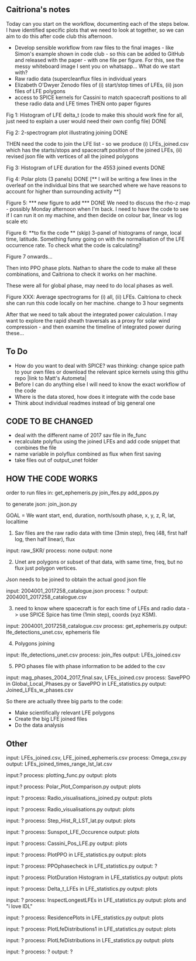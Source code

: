 Caitriona's notes
-----------------
Today can you start on the workflow, documenting each of the steps below. I have identified specific plots that we need to look at together, so we can aim to do this after code club this afternoon.
- Develop sensible workflow from raw files to the final images - like Simon's example shown in code club - so this can be added to GitHub and released with the paper - with one file per figure.
For this, see the messy whiteboard image I sent you on whatsapp...
What do we start with?
- Raw radio data (supercleanflux files in individual years
- Elizabeth O'Dwyer Zenodo files of (i) start/stop times of LFEs, (ii) json files of LFE polygons
- access to SPICE kernels for Cassini to match spacecraft positions to all these radio data and LFE times
THEN onto paper figures

Fig 1: Histogram of LFE delta_t (code to make this should work fine for all, just need to explain a user would need their own config file) DONE

Fig 2: 2-spectrogram plot illustrating joining DONE

THEN need the code to join the LFE list - so we produce (i) LFEs_joined.csv which has the starts/stops and spacecraft position of the joined LFEs, (ii) revised json file with vertices of all the joined polygons

Fig 3: Histogram of LFE duration for the 4553 joined events DONE

Fig 4: Polar plots (3 panels) DONE
[** I will be writing a few lines in the overleaf on the individual bins that we searched where we have reasons to account for higher than surrounding activity **]

Figure 5: *** new figure to add *** DONE
We need to discuss the rho-z map - possibly Monday afternoon when I'm back. I need to have the code to see if I can run it on my machine, and then decide on colour bar, linear vs log scale etc

Figure 6: **to fix the code ** (skip)
3-panel of histograms of range, local time, latitude. Something funny going on with the normalisation of the LFE occurrence rate. To check what the code is calculating?

Figure 7 onwards...

Then into PPO phase plots. Nathan to share the code to make all these combinations, and Caitriona to check it works on her machine.

These were all for global phase, may need to do local phases as well.

Figure XXX: Average spectrograms for (i) all, (ii) LFEs. Caitriona to check she can run this code locally on her machine. change to 3 hour segments

After that we need to talk about the integrated power calculation. I may want to explore the rapid sheath traversals as a proxy for solar wind compression - and then examine the timeline of integrated power during these...

To Do
-----
- How do you want to deal with SPICE? was thinking: change spice path to your own files or download the relevant spice kernels using this githu repo |link to Matt's Autometa|
- Before I can do anything else I will need to know the exact workflow of the code
- Where is the data stored, how does it integrate with the code base
- Think about individual readmes instead of big general one

CODE TO BE CHANGED
------------------
- deal with the different name of 2017 sav file in lfe_func
- recalculate polyflux using the joined LFEs and add code snippet that combines the file
- name variable in polyflux combined as flux when first saving
- take files out of output_unet folder

HOW THE CODE WORKS
------------------
order to run files in:
get_ephemeris.py
join_lfes.py
add_ppos.py

to generate json:
join_json.py

GOAL = We want start, end, duration, north/south phase, x, y, z, R, lat, localtime

1) Sav files are the raw radio data with time (3min step), freq (48, first half log, then half linear), flux

input: raw_SKR/
process: none
output: none

2) Unet are polygons or subset of that data, with same time, freq, but no flux just polygon vertices.

Json needs to be joined to obtain the actual good json file

input: 2004001_2017258_catalogue.json
process: ?
output: 2004001_2017258_catalogue.csv

3) need to know where spacecraft is for each time of LFEs and radio data -> use SPICE Spice has time (1min step), coords (xyz KSM).

input: 2004001_2017258_catalogue.csv
process: get_ephemeris.py
output: lfe_detections_unet.csv, ephemeris file

4) Polygons joining

input: lfe_detections_unet.csv
process: join_lfes
output: LFEs_joined.csv

5) PPO phases file with phase information to be added to the csv

input: mag_phases_2004_2017_final.sav, LFEs_joined.csv
process: SavePPO in Global_Local_Phases.py or SavePPO in LFE_statistics.py
output: Joined_LFEs_w_phases.csv

So there are actually three big parts to the code:
- Make scientifically relevant LFE polygons
- Create the big LFE joined files
- Do the data analysis

Other
-----

input: LFEs_joined.csv, LFE_joined_ephemeris.csv
process: Omega_csv.py
output: LFEs_joined_times_range_lst_lat.csv

input:?
process: plotting_func.py
output: plots

input:?
process: Polar_Plot_Comparison.py
output: plots

input: ?
process: Radio_visualisations_joined.py
output: plots

input: ?
process: Radio_visualisations.py
output: plots

input: ?
process: Step_Hist_R_LST_lat.py
output: plots

input: ?
process: Sunspot_LFE_Occurence
output: plots

input: ?
process: Cassini_Pos_LFE.py
output: plots

input: ?
process: PlotPPO in LFE_statistics.py
output: plots

input: ?
process: PPOphasecheck in LFE_statistics.py
output: ?

input: ?
process: PlotDuration Histogram in LFE_statistics.py
output: plots

input: ?
process: Delta_t_LFEs in LFE_statistics.py
output: plots

input: ?
process: InspectLongestLFEs in LFE_statistics.py
output: plots and "i love IDL"

input: ?
process: ResidencePlots in LFE_statistics.py
output: plots

input: ?
process: PlotLfeDistributions1 in LFE_statistics.py
output: plots

input: ?
process: PlotLfeDistributions in LFE_statistics.py
output: plots

input: ?
process: ?
output: ?
